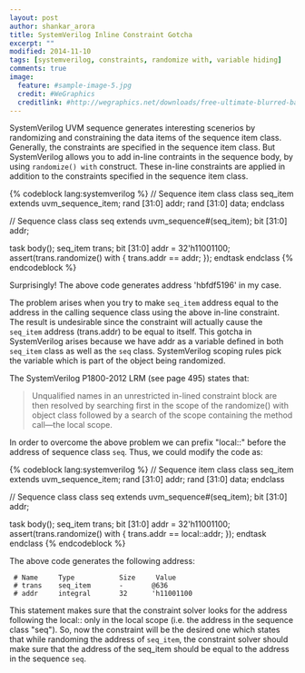 ```yaml
---
layout: post
author: shankar_arora
title: SystemVerilog Inline Constraint Gotcha
excerpt: ""
modified: 2014-11-10
tags: [systemverilog, constraints, randomize with, variable hiding]
comments: true
image:
  feature: #sample-image-5.jpg
  credit: #WeGraphics
  creditlink: #http://wegraphics.net/downloads/free-ultimate-blurred-background-pack/
---
```


SystemVerilog UVM sequence generates interesting scenerios by randomizing and constraining the data items of the sequence item class.  Generally, the constraints are specified in the sequence item class. But SystemVerilog allows you to add in-line contraints in the sequence body, by using `randomize() with` construct. These in-line constraints are applied in addition to the constraints specified in the sequence item class.

{% codeblock lang:systemverilog %}
// Sequence item class
class seq_item extends uvm_sequence_item;
  rand [31:0] addr;
  rand [31:0] data;
endclass

// Sequence class
class seq extends uvm_sequence#(seq_item);
  bit [31:0] addr;

  task body();
    seq_item trans;
    bit [31:0] addr = 32'h11001100;
    assert(trans.randomize()
      with { trans.addr == addr; });
  endtask
endclass
{% endcodeblock %}

Surprisingly! The above code generates address 'hbfdf5196' in my case.

The problem arises when you try to make `seq_item` address equal to the address in the calling sequence class using the above in-line constraint. The result is undesirable since the constraint will  actually cause the `seq_item` address (trans.addr) to be equal to itself. This gotcha in SystemVerilog arises because we have addr as a variable defined in both `seq_item` class as well as the `seq` class. SystemVerilog scoping rules pick the variable which is part of the object being randomized.

The SystemVerilog P1800-2012 LRM (see page 495) states that:

> Unqualified names in an unrestricted in-lined constraint block
> are then resolved by searching first in the scope of the
> randomize() with object class followed by a search of the
> scope containing the method call—the local scope.

In order to overcome the above problem we can prefix "local::" before the address of sequence class `seq`. Thus, we could modify the code as:

{% codeblock lang:systemverilog %}
// Sequence item class
class seq_item extends uvm_sequence_item;
  rand [31:0] addr;
  rand [31:0] data;
endclass

// Sequence class
class seq extends uvm_sequence#(seq_item);
  bit [31:0] addr;

  task body();
    seq_item trans;
    bit [31:0] addr = 32'h11001100;
    assert(trans.randomize()
      with { trans.addr == local::addr; });
  endtask
endclass
{% endcodeblock %}

The above code generates the following address:

```
 # Name     Type           Size     Value
 # trans    seq_item       -       @636
 # addr     integral       32      'h11001100

```

This statement makes sure that the constraint solver looks for the address following the local:: only in the local scope (i.e. the address in the sequence class "seq"). So, now the constraint will be the desired one which states that while randoming the address of `seq_item`, the constraint solver should make sure that the address of the seq_item should be equal to the address in the sequence `seq`.
